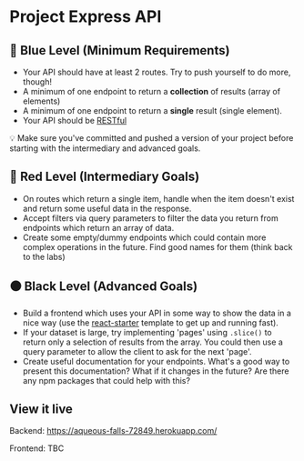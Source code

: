 # Project Express API

## **🔵 Blue Level (Minimum Requirements)**

- Your API should have at least 2 routes. Try to push yourself to do more, though!
- A minimum of one endpoint to return a **collection** of results (array of elements)
- A minimum of one endpoint to return a **single** result (single element).
- Your API should be [RESTful](https://www.notion.so/REST-API-4f41f34c6938418fa5193d286da491d9)

💡 Make sure you've committed and pushed a version of your project before starting with the intermediary and advanced goals.

## **🔴 Red Level (Intermediary Goals)**

- On routes which return a single item, handle when the item doesn't exist and return some useful data in the response.
- Accept filters via query parameters to filter the data you return from endpoints which return an array of data.
- Create some empty/dummy endpoints which could contain more complex operations in the future. Find good names for them (think back to the labs)

## **⚫ Black Level (Advanced Goals)**

- Build a frontend which uses your API in some way to show the data in a nice way (use the [react-starter](https://github.com/Technigo/react-starter) template to get up and running fast).
- If your dataset is large, try implementing 'pages' using `.slice()` to return only a selection of results from the array. You could then use a query parameter to allow the client to ask for the next 'page'.
- Create useful documentation for your endpoints. What's a good way to present this documentation? What if it changes in the future? Are there any npm packages that could help with this?

## View it live

Backend:
https://aqueous-falls-72849.herokuapp.com/

Frontend:
TBC
